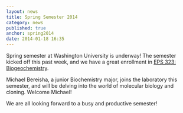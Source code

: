 ```yaml
---
layout: news
title: Spring Semester 2014
category: news 
published: true 
anchor: spring2014
date: 2014-01-18 16:35
---
```


Spring semester at Washington University is underway! The semester kicked off this past week, and we have a great enrollment in [EPS 323: Biogeochemistry](http://eps.wustl.edu/courses/wucrsl/L19/323/SP2014). 

Michael Bereisha, a junior Biochemistry major, joins the laboratory this semester, and will be delving into the world of molecular biology and cloning. Welcome Michael!

We are all looking forward to a busy and productive semester!  